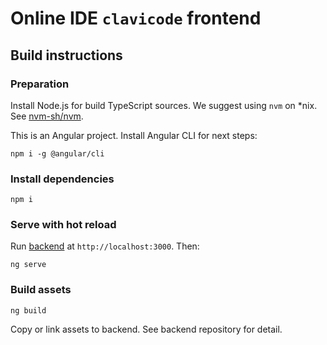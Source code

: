 # Online IDE `clavicode` frontend

## Build instructions

### Preparation

Install Node.js for build TypeScript sources. We suggest using `nvm` on *nix. See [nvm-sh/nvm](https://github.com/nvm-sh/nvm).

This is an Angular project. Install Angular CLI for next steps:

```
npm i -g @angular/cli
```

### Install dependencies

```
npm i
```

### Serve with hot reload

Run [backend](https://github.com/Guyutongxue/clavicode-backend) at `http://localhost:3000`. Then:

```
ng serve
```

### Build assets

```
ng build
```

Copy or link assets to backend. See backend repository for detail.
